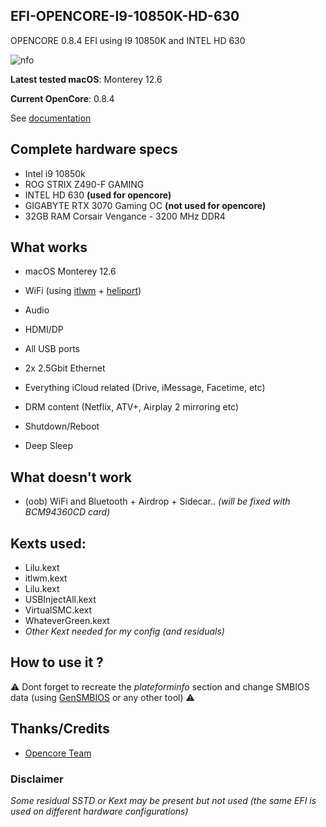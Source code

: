 
  

## EFI-OPENCORE-I9-10850K-HD-630

  

OPENCORE 0.8.4 EFI using I9 10850K and INTEL HD 630

  

![nfo](https://cdn.discordapp.com/attachments/778932989693526038/1098620279867068519/efi_630.png)

  

**Latest tested macOS**: Monterey 12.6

  

**Current OpenCore**: 0.8.4

  
See [documentation](https://dortania.github.io/GPU-Buyers-Guide/modern-gpus/intel-gpu.html#kaby-lake-refresh-coffee-lake-coffee-lake-refresh-whiskey-lake-comet-lake-8xxx-9xxx-10xxx)

  
  

## Complete hardware specs

  

- Intel i9 10850k
- ROG STRIX Z490-F GAMING
- INTEL HD 630 **(used for opencore)**
- GIGABYTE RTX 3070 Gaming OC **(not used for opencore)**
- 32GB RAM Corsair Vengance - 3200 MHz DDR4

  

## What works

  

- macOS Monterey 12.6

- WiFi (using [itlwm](https://github.com/OpenIntelWireless/itlwm) + [heliport](https://github.com/OpenIntelWireless/HeliPort))

- Audio
- HDMI/DP
- All USB ports
- 2x 2.5Gbit Ethernet
- Everything iCloud related (Drive, iMessage, Facetime, etc)
- DRM content (Netflix, ATV+, Airplay 2 mirroring etc)
- Shutdown/Reboot
- Deep Sleep

  

## What doesn't work

  

- (oob) WiFi and Bluetooth + Airdrop + Sidecar..
*(will be fixed with BCM94360CD card)*

  

## Kexts used:

  

- Lilu.kext
- itlwm.kext
- Lilu.kext
- USBInjectAll.kext
- VirtualSMC.kext
- WhateverGreen.kext
-  *Other Kext needed for my config (and residuals)*


## How to use it ?

  

⚠️ Dont forget to recreate the _plateforminfo_ section and change SMBIOS data (using [GenSMBIOS](https://github.com/corpnewt/GenSMBIOS) or any other tool) ⚠️

  
## Thanks/Credits

  
- [Opencore Team](https://dortania.github.io/getting-started/)

### Disclaimer 
*Some residual SSTD or Kext may be present but not used (the same EFI is used on different hardware configurations)*
